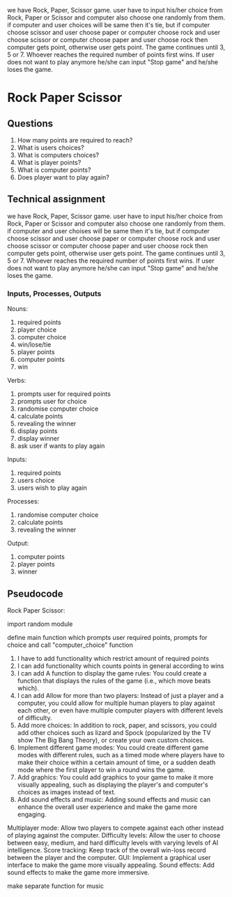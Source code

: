 we have Rock, Paper, Scissor game. user have to input his/her choice from Rock, Paper or Scissor and computer also choose one randomly from them. if computer and user choices will be same then it's tie, but if computer choose scissor and user choose paper or computer choose rock and user choose scissor or computer choose paper and user choose rock then computer gets point, otherwise user gets point. The game continues until 3, 5 or 7. Whoever reaches the required number of points first wins. If user does not want to play anymore he/she can input "Stop game" and he/she loses the game.

# Rock Paper Scissor

## Questions
1. How many points are required to reach?
2. What is users choices?
3. What is computers choices?
4. What is player points?
5. What is computer points?
6. Does player want to play again?

## Technical assignment

we have Rock, Paper, Scissor game. user have to input his/her choice from Rock, Paper or Scissor and computer also choose one randomly from them. if computer and user choises will be same then it's tie, but if computer choose scissor and user choose paper or computer choose rock and user choose scissor or computer choose paper and user choose rock then computer gets point, otherwise user gets point. The game continues until 3, 5 or 7. Whoever reaches the required number of points first wins. If user does not want to play anymore he/she can input "Stop game" and he/she loses the game.
### Inputs, Processes, Outputs
Nouns:
1. required points
2. player choice
3. computer choice
4. win/lose/tie
5. player points
6. computer points
7. win

Verbs:
1. prompts user for required points
2. prompts user for choice
3. randomise computer choice
4. calculate points
5. revealing the winner
6. display points
7. display winner 
8. ask user if wants to play again
 
Inputs: 
1. required points
2. users choice
3. users wish to play again

Processes:
1. randomise computer choice
2. calculate points
3. revealing the winner

Output:
1. computer points
2. player points
3. winner

## Pseudocode
Rock Paper Scissor:

import random module

define main function which prompts user required points, prompts for choice and call "computer_choice" function

1. I have to add functionality which restrict amount of required points
2. I can add functionality which counts points in general according to wins 
3. I can add A function to display the game rules: You could create a function that displays the rules of the game (i.e., which move beats which). 
4. I can add Allow for more than two players: Instead of just a player and a computer, you could allow for multiple human players to play against each other, or even have multiple computer players with different levels of difficulty. 
5. Add more choices: In addition to rock, paper, and scissors, you could add other choices such as lizard and Spock (popularized by the TV show The Big Bang Theory), or create your own custom choices. 
6. Implement different game modes: You could create different game modes with different rules, such as a timed mode where players have to make their choice within a certain amount of time, or a sudden death mode where the first player to win a round wins the game.
7. Add graphics: You could add graphics to your game to make it more visually appealing, such as displaying the player's and computer's choices as images instead of text.
8. Add sound effects and music: Adding sound effects and music can enhance the overall user experience and make the game more engaging.

Multiplayer mode: Allow two players to compete against each other instead of playing against the computer.
Difficulty levels: Allow the user to choose between easy, medium, and hard difficulty levels with varying levels of AI intelligence.
Score tracking: Keep track of the overall win-loss record between the player and the computer.
GUI: Implement a graphical user interface to make the game more visually appealing.
Sound effects: Add sound effects to make the game more immersive.

make separate function for music
